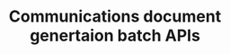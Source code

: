 ---
title: Communications document genertaion batch APIs
description: Communications Batch APIs
openAPISpec: https://raw.githubusercontent.com/AdobeDocs/experience-manager-forms-cloud-service-developer-reference/main/src/swagger-specs/batch.yaml
--- 